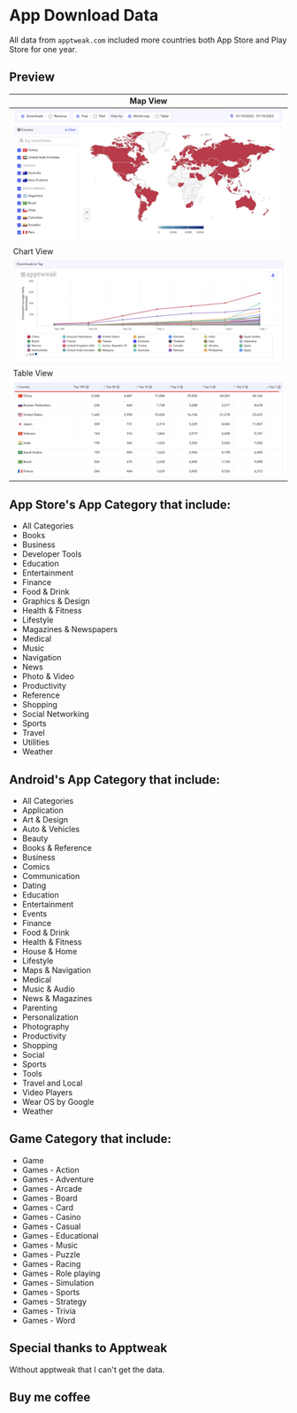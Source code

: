 # App Download Data
All data from `apptweak.com` included more countries both App Store and Play Store for one year.

## Preview
|Map View |
|-----------|
|<img src="1.png" width="100%">|
|Chart View |
|<img src="2.png" width="100%">|
|Table View |
|<img src="3.png" width="100%">|

## App Store's App Category that include:
- All Categories
- Books
- Business
- Developer Tools
- Education
- Entertainment
- Finance
- Food & Drink
- Graphics & Design
- Health & Fitness
- Lifestyle
- Magazines & Newspapers
- Medical
- Music
- Navigation
- News
- Photo & Video
- Productivity
- Reference
- Shopping
- Social Networking
- Sports
- Travel
- Utilities
- Weather

## Android's App Category that include:
- All Categories
- Application
- Art & Design
- Auto & Vehicles
- Beauty
- Books & Reference
- Business
- Comics
- Communication
- Dating
- Education
- Entertainment
- Events
- Finance
- Food & Drink
- Health & Fitness
- House & Home
- Lifestyle
- Maps & Navigation
- Medical
- Music & Audio
- News & Magazines
- Parenting
- Personalization
- Photography
- Productivity
- Shopping
- Social
- Sports
- Tools
- Travel and Local
- Video Players
- Wear OS by Google
- Weather

## Game Category that include:
- Game
- Games - Action
- Games - Adventure
- Games - Arcade
- Games - Board
- Games - Card
- Games - Casino
- Games - Casual
- Games - Educational
- Games - Music
- Games - Puzzle
- Games - Racing
- Games - Role playing
- Games - Simulation
- Games - Sports
- Games - Strategy
- Games - Trivia
- Games - Word

## Special thanks to Apptweak
Without apptweak that I can't get the data.

## Buy me coffee

